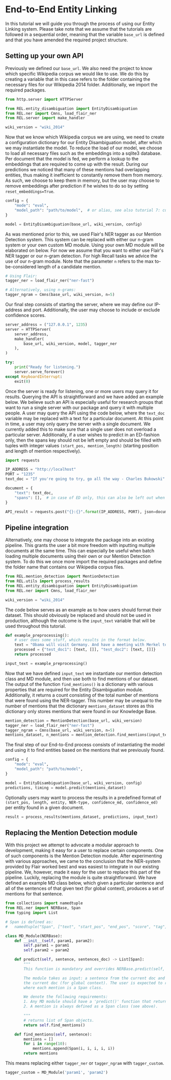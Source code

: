 # End-to-End Entity Linking
In this tutorial we will guide you through the process of using our Entity Linking system. Please take note that we assume
that the tutorials are followed in a sequential order, meaning that the variable `base_url` is defined and that you have
amended the required project structure.

## Setting up  your own API
Previously we defined our `base_url`. We also need the project to know which specific
Wikipedia corpus we would like to use. We do this by creating a variable that in this case refers to the folder containing
the necessary files for our Wikipedia 2014 folder. Additionally, we import the required packages.

```python
from http.server import HTTPServer

from REL.entity_disambiguation import EntityDisambiguation
from REL.ner import Cmns, load_flair_ner
from REL.server import make_handler

wiki_version = "wiki_2014"
```

Now that we know which Wikipedia corpus we are using, we need to create a configuration dictionary for our Entity
Disambiguation model, after which we may instantiate the model. To reduce the load of our model, we choose to load
all necessary files such as the embeddings into a sqlite3 database. Per document that the model is fed, we perform
a lookup to the embeddings that are required to come up with the result. During our predictions we noticed that many
of these mentions had overlapping entities, thus making it inefficient to constantly remove them from memory. As such,
we choose to keep them in memory, but the user may choose to remove embeddings after prediction if he wishes to do so
by setting `reset_embeddings=True`.

```python
config = {
    "mode": "eval",
    "model_path": "path/to/model",  # or alias, see also tutorial 7: custom models
}

model = EntityDisambiguation(base_url, wiki_version, config)
```

As was mentioned prior to this, we used Flair's NER tagger as our Mention Detection system. This system can be replaced
with either our n-gram system or your own custom MD module. Using your own MD module will be elaborated on below.
For now we assume that you want to either use Flair's NER tagger or our n-gram detection. For high Recall tasks we advice
the use of our n-gram module. Note that the parameter `n` refers to the max to-be-considered length of a candidate mention.

```python
# Using Flair:
tagger_ner = load_flair_ner("ner-fast")

# Alternatively, using n-grams:
tagger_ngram = Cmns(base_url, wiki_version, n=5)
```

Our final step consists of starting the server, where we may define our IP-address and port. Additionally,
the user may choose to include or exclude confidence scores.

```python
server_address = ("127.0.0.1", 1235)
server = HTTPServer(
    server_address,
    make_handler(
        base_url, wiki_version, model, tagger_ner
    ),
)

try:
    print("Ready for listening.")
    server.serve_forever()
except KeyboardInterrupt:
    exit(0)
```

Once the server is ready for listening, one or more users may query it for results. Querying the API is straightforward and
we have added an example below. We believe such an API is especially useful for research groups that want to run a single
server with our package and query it with multiple people. A user may query the API using the code below, where the `text_doc` 
variable may be replaced with a text for a particular document. At this point in time, a user may only query the server with
a single document. We currently added this to make sure that a single user does not overload a particular server. Additionally,
if a user wishes to predict in an ED-fashion only, then the spans key should not be left empty and should be filled with tuples
with integer values `(start_pos, mention_length)` (starting position and length of mention respectively).

```python
import requests

IP_ADDRESS = "http://localhost"
PORT = "1235"
text_doc = "If you're going to try, go all the way - Charles Bukowski"

document = {
    "text": text_doc,
    "spans": [],  # in case of ED only, this can also be left out when using the API
}

API_result = requests.post("{}:{}".format(IP_ADDRESS, PORT), json=document).json()
```

## Pipeline integration
Alternatively, one may choose to integrate the package into an existing pipeline. This grants the user a bit more freedom
with inputting multiple documents at the same time. This can especially be useful when batch loading multiple documents
using their own or our Mention Detection system. To do this we once more import the required packages and define the folder name that contains our Wikipedia corpus files.

 ```python
from REL.mention_detection import MentionDetection
from REL.utils import process_results
from REL.entity_disambiguation import EntityDisambiguation
from REL.ner import Cmns, load_flair_ner

wiki_version = "wiki_2014"
 ```

The code below serves as an example as to how users should format their dataset. This should obviously be replaced
and should not be used in production, although the outcome is the `input_text` variable that will be used throughout this
tutorial.

```python
def example_preprocessing():
    # user does some stuff, which results in the format below.
    text = "Obama will visit Germany. And have a meeting with Merkel tomorrow."
    processed = {"test_doc1": [text, []], "test_doc2": [text, []]}
    return processed

input_text = example_preprocessing()
```

Now that we have defined `input_text` we instantiate our mention detection class and MD module, and then use both to find
mentions of our dataset. The output of the function `find_mentions()` is a dictionary with various properties that
are required for the Entity Disambiguation module. Additionally, it returns a count consisting of the total number of
mentions that were found using the NER-tagger. This number may be unequal to the number of mentions that the dictionary
`mentions_dataset` stores as this dictionary only stores mentions that were found in our Knowledge Base.

```python
mention_detection = MentionDetection(base_url, wiki_version)
tagger_ner = load_flair_ner("ner-fast")
tagger_ngram = Cmns(base_url, wiki_version, n=5)
mentions_dataset, n_mentions = mention_detection.find_mentions(input_text, tagger_ngram)
```

The final step of our End-to-End process consists of instantiating the model and using it to find entities based
on the mentions that we previously found.

```python
config = {
    "mode": "eval",
    "model_path": "path/to/model",
}

model = EntityDisambiguation(base_url, wiki_version, config)
predictions, timing = model.predict(mentions_dataset)
```

Optionally users may want to process the results in a predefined format of
`(start_pos, length, entity, NER-type, confidence_md, confidence_ed)` per entity found in a given document.

```python
result = process_results(mentions_dataset, predictions, input_text)
```

## Replacing the Mention Detection module
With this project we attempt to advocate a modular approach to development, making it easy
for a user to replace certain components. One of such components is the Mention Detection module. After experimenting with
various approaches, we came to the conclusion that the NER-system provided by Flair worked best and was easiest to integrate
in our existing pipeline. We, however, made it easy for the user to replace this part of the pipeline. Luckily, replacing
the module is quite straightforward. We have defined an example MD class below,
which given a particular sentence and all of the sentences of that given text (for global context), produces a set
of mentions for that sentence.

```python
from collections import namedtuple
from REL.ner import NERBase, Span
from typing import List

# Span is defined as:
#   namedtuple("Span", ["text", "start_pos", "end_pos", "score", "tag"])

class MD_Module(NERBase):
    def __init__(self, param1, param2):
        self.param1 = param1
        self.param2 = param2

    def predict(self, sentence, sentences_doc) -> List[Span]:
        """
        This function is mandatory and overrides NERBase.predict(self, *args, **kwargs).

        The module takes as input: a sentence from the current doc and all the sentences of
        the current doc (for global context). The user is expected to return a list of mentions,
        where each mention is a Span class.

        We denote the following requirements:
        1. Any MD module should have a 'predict()' function that returns a list of mentions.
        2. A mention is always defined as a Span class (see above).

        """
        # returns list of Span objects.
        return self.find_mentions()

    def find_mentions(self, sentence):
        mentions = []
        for i in range(10):
            mentions.append(Span(i, i, i, i, i))
        return mentions
```

This means replacing either `tagger_ner` or `tagger_ngram` with `tagger_custom`.

```python
tagger_custom = MD_Module('param1', 'param2')
```
